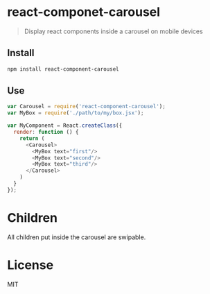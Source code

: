# react-componet-carousel

> Display react components inside a carousel on mobile devices

## Install

```sh
npm install react-component-carousel
```

## Use

```js
var Carousel = require('react-component-carousel');
var MyBox = require('./path/to/my/box.jsx');

var MyComponent = React.createClass({
  render: function () {
    return (
      <Carousel>
        <MyBox text="first"/>
        <MyBox text="second"/>
        <MyBox text="third"/>
      </Carousel>
    )
  }
});
```

# Children

All children put inside the carousel are swipable.

# License

MIT